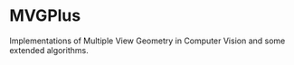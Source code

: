 # MVGPlus
Implementations of Multiple View Geometry in Computer Vision and some extended algorithms.
